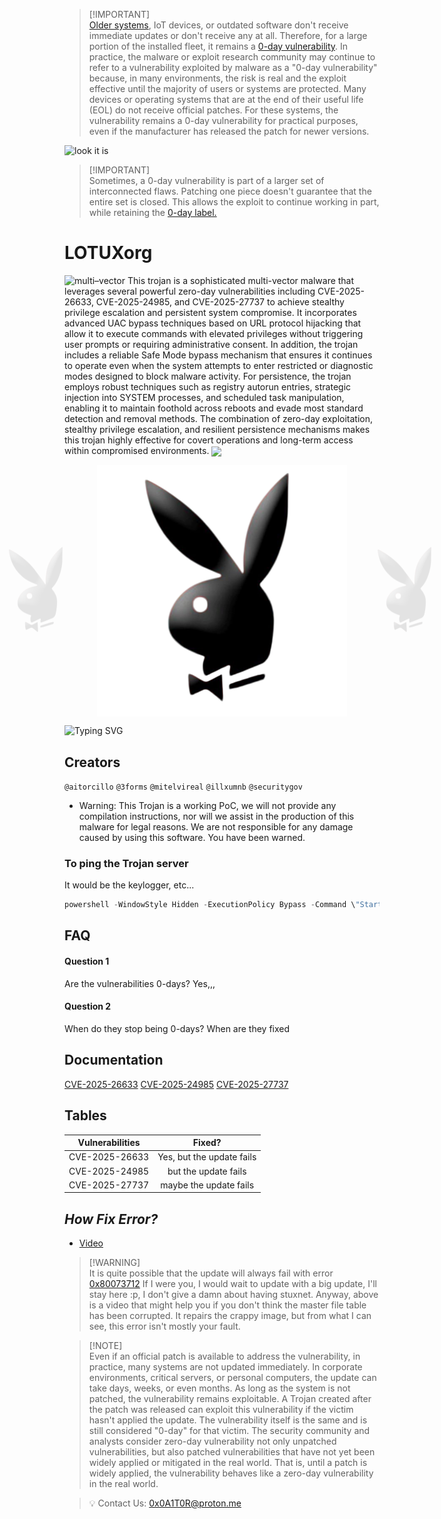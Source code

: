 > [!IMPORTANT]\
> [Older systems](https://en.wikipedia.org/wiki/Legacy_system), IoT devices, or outdated software don't receive immediate updates or don't receive any at all. Therefore, for a large portion of the installed fleet, it remains a [0-day vulnerability](https://en.wikipedia.org/wiki/Zero-day_vulnerability). In practice, the malware or exploit research community may continue to refer to a vulnerability exploited by malware as a "0-day vulnerability" because, in many environments, the risk is real and the exploit effective until the majority of users or systems are protected. Many devices or operating systems that are at the end of their useful life (EOL) do not receive official patches. For these systems, the vulnerability remains a 0-day vulnerability for practical purposes, even if the manufacturer has released the patch for newer versions.

![look it is](https://img.shields.io/badge/look%20it-is-6a0dad?style=for-the-badge&logo=shield&logoColor=white)

> [!IMPORTANT]\
> Sometimes, a 0-day vulnerability is part of a larger set of interconnected flaws. Patching one piece doesn't guarantee that the entire set is closed. This allows the exploit to continue working in part, while retaining the [0-day label.](https://learn.microsoft.com/en-us/defender-vulnerability-management/tvm-zero-day-vulnerabilities)

# LOTUXorg
![multi–vector](https://img.shields.io/badge/multi–vector-red?style=for-the-badge&logo=shield&logoColor=white)
This trojan is a sophisticated multi-vector malware that leverages several powerful zero-day vulnerabilities including CVE-2025-26633, CVE-2025-24985, and CVE-2025-27737 to achieve stealthy privilege escalation and persistent system compromise. It incorporates advanced UAC bypass techniques based on URL protocol hijacking that allow it to execute commands with elevated privileges without triggering user prompts or requiring administrative consent. In addition, the trojan includes a reliable Safe Mode bypass mechanism that ensures it continues to operate even when the system attempts to enter restricted or diagnostic modes designed to block malware activity. For persistence, the trojan employs robust techniques such as registry autorun entries, strategic injection into SYSTEM processes, and scheduled task manipulation, enabling it to maintain foothold across reboots and evade most standard detection and removal methods. The combination of zero-day exploitation, stealthy privilege escalation, and resilient persistence mechanisms makes this trojan highly effective for covert operations and long-term access within compromised environments. <img src="https://media.giphy.com/media/Cfiid6I8YDKqrCxAaY/giphy.gif" width="30" style="vertical-align: middle;" />
 
<p align="center" style="display: flex; justify-content: center; align-items: center;">
  <img src="sutx.png" width="150" style="opacity: 0.1; margin-right: 20px;" />
  <img src="sutx.png" width="400" />
  <img src="sutx.png" width="150" style="opacity: 0.1; margin-left: 20px;" />
</p>

![Typing SVG](https://readme-typing-svg.demolab.com?font=Fira+Code&pause=1000&color=F70000&center=true&vCenter=true&width=435&lines=U+0day+Fucker;Wtf+wrong+with+mrchap;This+a+rulete+fucker)
## Creators
 `@aitorcillo`
 `@3forms`
 `@mitelvireal`
 `@illxumnb`
 `@securitygov`

- Warning: This Trojan is a working PoC, we will not provide any compilation instructions, nor will we assist in the production of this malware for legal reasons. We are not responsible for any damage caused by using this software. You have been warned.

### To ping the Trojan server
It would be the keylogger, etc...

```swift
powershell -WindowStyle Hidden -ExecutionPolicy Bypass -Command \"Start-Process cmd -ArgumentList '/c ping -n 1 (IP) >nul' -WindowStyle Hidden\
``` 

## FAQ

#### Question 1

Are the vulnerabilities 0-days? Yes,,,

#### Question 2

When do they stop being 0-days? When are they fixed


## Documentation

[CVE-2025-26633](https://msrc.microsoft.com/update-guide/vulnerability/CVE-2025-26633)
[CVE-2025-24985](https://msrc.microsoft.com/update-guide/vulnerability/CVE-2025-24985)
[CVE-2025-27737](https://msrc.microsoft.com/update-guide/vulnerability/CVE-2025-27737)

## Tables

| Vulnerabilities  | Fixed? |
| ------------- |:-------------:|
| CVE-2025-26633      | Yes, but the update fails  |
| CVE-2025-24985      | but the update fails     |
| CVE-2025-27737     | maybe the update fails     |

## _How Fix Error?_
* [Video](https://www.youtube.com/watch?v=Sw7Ks9aETqA&t=12s)

> [!WARNING]\
> It is quite possible that the update will always fail with error [0x80073712](https://www.youtube.com/watch?v=jWkLaMx1QSE) If I were you, I would wait to update with a big update, I'll stay here :p, I don't give a damn about having stuxnet. Anyway, above is a video that might help you if you don't think the master file table has been corrupted. It repairs the crappy image, but from what I can see, this error isn't mostly your fault.

> [!NOTE]\
> Even if an official patch is available to address the vulnerability, in practice, many systems are not updated immediately. In corporate environments, critical servers, or personal computers, the update can take days, weeks, or even months.
As long as the system is not patched, the vulnerability remains exploitable. A Trojan created after the patch was released can exploit this vulnerability if the victim hasn't applied the update. The vulnerability itself is the same and is still considered "0-day" for that victim. The security community and analysts consider zero-day vulnerability not only unpatched vulnerabilities, but also patched vulnerabilities that have not yet been widely applied or mitigated in the real world. That is, until a patch is widely applied, the vulnerability behaves like a zero-day vulnerability in the real world.


> 💡 Contact Us: 0x0A1T0R@proton.me
